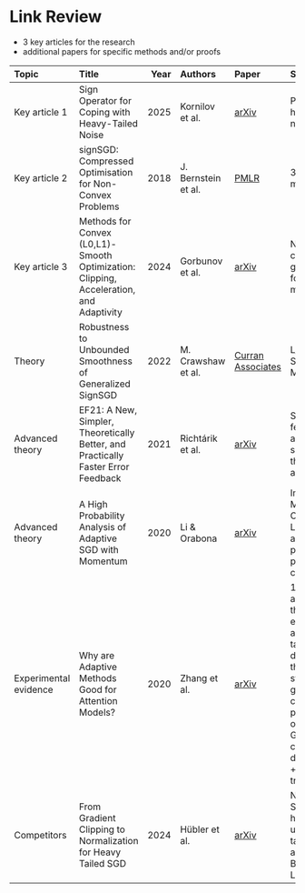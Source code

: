 # Link Review

- 3 key articles for the research
- additional papers for specific methods and/or proofs

| Topic | Title | Year | Authors | Paper | Summary |
| :--- | :--- | ---: | :--- | :--- | :--- |
| Key article 1 | Sign Operator for Coping with Heavy-Tailed Noise | 2025 | Kornilov et al. | [arXiv](https://arxiv.org/abs/2502.07923) | Proofs for heavy-tailed noise |
| Key article 2 | signSGD: Compressed Optimisation for Non-Convex Problems | 2018 | J. Bernstein et al. | [PMLR](https://proceedings.mlr.press/v80/bernstein18a.html) | 3 Sign-based methods |
| Key article 3 | Methods for Convex (L0,L1)-Smooth Optimization: Clipping, Acceleration, and Adaptivity | 2024 | Gorbunov et al. | [arXiv](https://arxiv.org/abs/2409.14989) | New convergence guarantees for existing methods |
| Theory |Robustness to Unbounded Smoothness of Generalized SignSGD | 2022 | M. Crawshaw et al. | [Curran Associates](https://proceedings.neurips.cc/paper_files/paper/2022/file/40924475a9bf768bdac3725e67745283-Paper-Conference.pdf) | L_0, L1 Sign SGD with Momentum |
| Advanced theory | EF21: A New, Simpler, Theoretically Better, and Practically Faster Error Feedback | 2021 | Richtárik et al. | [arXiv](https://arxiv.org/abs/2106.05203) | SOTA error feedback algorithm with sound theoretical analysis |
| Advanced theory | A High Probability Analysis of Adaptive SGD with Momentum | 2020 | Li & Orabona | [arXiv](https://arxiv.org/abs/2007.14294) | Important Measure Concentration Lemma and an example of proving high-probability convergence |
| Experimental evidence | Why are Adaptive Methods Good for Attention Models? | 2020 | Zhang et al. | [arXiv](https://arxiv.org/abs/1912.03194) | 1) Empirical and theoretical evidence that a heavy-tailed distribution of the noise in stochastic gradients causes poor performance of SGD. 2) Gradient clipping can deal with that + BERT training.
| Competitors | From Gradient Clipping to Normalization for Heavy Tailed SGD | 2024 | Hübler et al. | [arXiv](https://arxiv.org/abs/2410.13849) | Normalized SGD with heavy tails under heavy-tailed noise and a proof of Batching Lemma |
